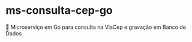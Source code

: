 # ms-consulta-cep-go
:notebook: Microserviço em Go para consulta na ViaCep e gravação em Banco de Dados 
